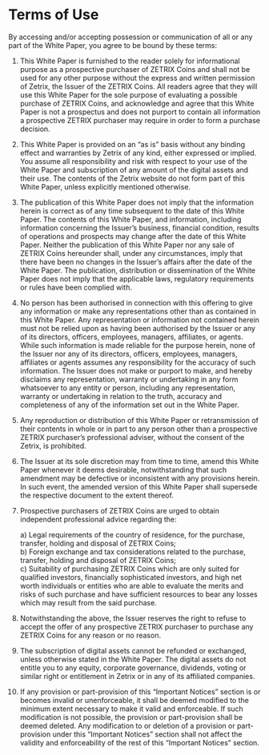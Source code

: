 # Terms of Use

By accessing and/or accepting possession or communication of all or any part of the White Paper, you agree to be bound by these terms:

1. This White Paper is furnished to the reader solely for informational purpose as a prospective purchaser of ZETRIX Coins and shall not be used for any other purpose without the express and written permission of Zetrix, the Issuer of the ZETRIX Coins. All readers agree that they will use this White Paper for the sole purpose of evaluating a possible purchase of ZETRIX Coins, and acknowledge and agree that this White Paper is not a prospectus and does not purport to contain all information a prospective ZETRIX purchaser may require in order to form a purchase decision.
2. This White Paper is provided on an “as is” basis without any binding effect and warranties by Zetrix of any kind, either expressed or implied. You assume all responsibility and risk with respect to your use of the White Paper and subscription of any amount of the digital assets and their use. The contents of the Zetrix website do not form part of this White Paper, unless explicitly mentioned otherwise.
3. The publication of this White Paper does not imply that the information herein is correct as of any time subsequent to the date of this White Paper. The contents of this White Paper, and information, including information concerning the Issuer’s business, financial condition, results of operations and prospects may change after the date of this White Paper. Neither the publication of this White Paper nor any sale of ZETRIX Coins hereunder shall, under any circumstances, imply that there have been no changes in the Issuer’s affairs after the date of the White Paper. The publication, distribution or dissemination of the White Paper does not imply that the applicable laws, regulatory requirements or rules have been complied with.
4. No person has been authorised in connection with this offering to give any information or make any representations other than as contained in this White Paper. Any representation or information not contained herein must not be relied upon as having been authorised by the Issuer or any of its directors, officers, employees, managers, affiliates, or agents. While such information is made reliable for the purpose herein, none of the Issuer nor any of its directors, officers, employees, managers, affiliates or agents assumes any responsibility for the accuracy of such information. The Issuer does not make or purport to make, and hereby disclaims any representation, warranty or undertaking in any form whatsoever to any entity or person, including any representation, warranty or undertaking in relation to the truth, accuracy and completeness of any of the information set out in the White Paper.
5. Any reproduction or distribution of this White Paper or retransmission of their contents in whole or in part to any person other than a prospective ZETRIX purchaser’s professional adviser, without the consent of the Zetrix, is prohibited.
6. The Issuer at its sole discretion may from time to time, amend this White Paper whenever it deems desirable, notwithstanding that such amendment may be defective or inconsistent with any provisions herein. In such event, the amended version of this White Paper shall supersede the respective document to the extent thereof.
7.  Prospective purchasers of ZETRIX Coins are urged to obtain independent professional advice regarding the:

    a) Legal requirements of the country of residence, for the purchase, transfer, holding and disposal of ZETRIX Coins; \
    b) Foreign exchange and tax considerations related to the purchase, transfer, holding and disposal of ZETRIX Coins; \
    c) Suitability of purchasing ZETRIX Coins which are only suited for qualified investors, financially sophisticated investors, and high net worth individuals or entities who are able to evaluate the merits and risks of such purchase and have sufficient resources to bear any losses which may result from the said purchase.
8. Notwithstanding the above, the Issuer reserves the right to refuse to accept the offer of any prospective ZETRIX purchaser to purchase any ZETRIX Coins for any reason or no reason.
9. The subscription of digital assets cannot be refunded or exchanged, unless otherwise stated in the White Paper. The digital assets do not entitle you to any equity, corporate governance, dividends, voting or similar right or entitlement in Zetrix or in any of its affiliated companies.
10. If any provision or part-provision of this “Important Notices” section is or becomes invalid or unenforceable, it shall be deemed modified to the minimum extent necessary to make it valid and enforceable. If such modification is not possible, the provision or part-provision shall be deemed deleted. Any modification to or deletion of a provision or part-provision under this “Important Notices” section shall not affect the validity and enforceability of the rest of this “Important Notices” section.
